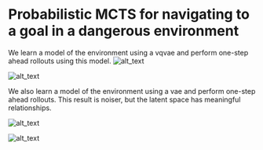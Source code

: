 # Probabilistic MCTS for navigating to a goal in a dangerous environment

We learn a model of the environment using a vqvae and perform one-step ahead rollouts using this model. 
![alt_text](https://github.com/johannah/trajectories/blob/master/imgs/true_step_seed_930_vqvae.gif)

![alt_text](https://github.com/johannah/trajectories/blob/master/imgs/playout_step_seed_930_vqvae.gif)


We also learn a model of the environment using a vae and perform one-step ahead rollouts. This result is noiser, but the latent space has meaningful relationships. 

![alt_text](https://github.com/johannah/trajectories/blob/master/imgs/true_step_seed_930_vae.gif)


![alt_text](https://github.com/johannah/trajectories/blob/master/imgs/playout_step_seed_930_vae.gif)
